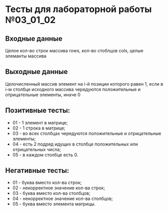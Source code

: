 # Тесты для лабораторной работы №03_01_02

## Входные данные
Целое кол-во строк массива rows, кол-во стоблцов cols, целые элеманты массива

## Выходные данные
Целочисленный массив элемент на i-й позиции которого равен 1, если в i-м столбце
исходного массива чередуются положительные и отрицательные элементы, иначе 0

## Позитивные тесты:
- 01 - 1 элемент  в матрице;
- 02 - 1 строка в матрице;
- 03 - во всех столбцах чередуются положительные и отрицательные элементы;
- 04 - есть 2 подряд идущих в столбце положительных или отрицательных числа;
- 05 - в каждом столбце есть 0.

## Негативные тесты:
- 01 - буква вместо кол-ва строк;
- 02 - некорректное значение кол-ва строк;
- 03 - буква вместо кол-ва столбцов;
- 04 - некорректное значение кол-ва столбцов;
- 05 - буква вместо элемента матрицы.